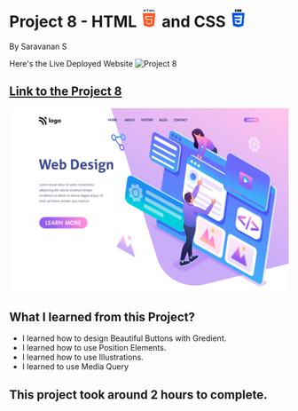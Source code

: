 # Project 8 - HTML ![html-5](./images//html-5.png) and CSS ![css-3](./images//css-3.png)

By Saravanan S

Here's the Live Deployed Website ![Project 8](https://img.shields.io/badge/Project-8-green)

## [Link to the Project 8](https://ineuron-project-08.netlify.app/) 

![Completed Website](./8.png)

## What I learned from this Project?
- I learned how to design Beautiful Buttons with Gredient.
- I learned how to use Position Elements.
- I learned how to use Illustrations.
- I learned to use Media Query

## This project took around 2 hours to complete.